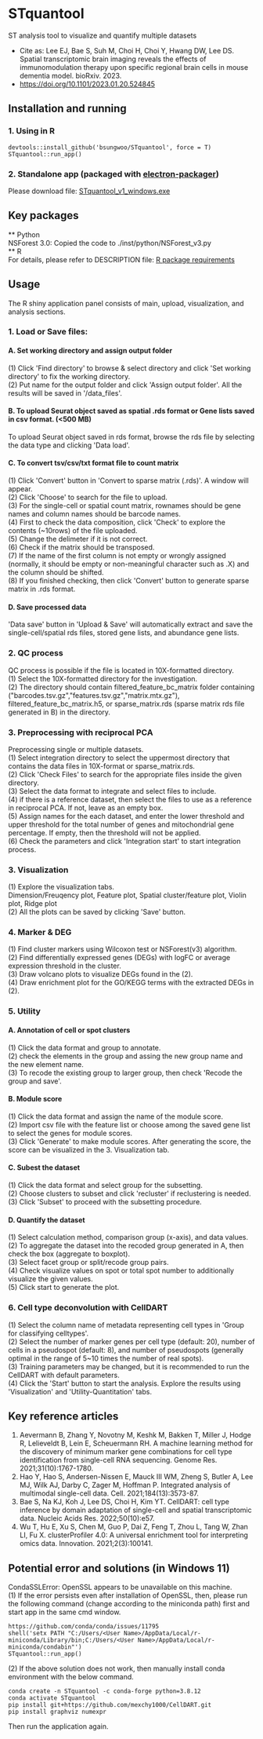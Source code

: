 # STquantool
ST analysis tool to visualize and quantify multiple datasets  
* Cite as: Lee EJ, Bae S, Suh M, Choi H, Choi Y, Hwang DW, Lee DS. Spatial transcriptomic brain imaging reveals the effects of immunomodulation therapy upon specific regional brain cells in mouse dementia model. bioRxiv. 2023.  
* https://doi.org/10.1101/2023.01.20.524845  

## Installation and running
### 1. Using in R
```Plain Text
devtools::install_github('bsungwoo/STquantool', force = T)
STquantool::run_app()
```
### 2. Standalone app (packaged with [electron-packager](https://github.com/electron/electron-packager))
Please download file: [STquantool_v1_windows.exe](https://github.com/bsungwoo/STquantool/releases/download/v1.0.1/STquantool_v1_windows.7z)  

## Key packages
** Python  
NSForest 3.0: Copied the code to ./inst/python/NSForest_v3.py  
** R  
For details, please refer to DESCRIPTION file: [R package requirements](https://github.com/bsungwoo/STquantool/blob/main/DESCRIPTION)  

## Usage
The R shiny application panel consists of main, upload, visualization, and analysis sections.  

### 1. Load or Save files:  
#### A. Set working directory and assign output folder  
(1) Click 'Find directory' to browse & select directory and click 'Set working directory' to fix the working directory.  
(2) Put name for the output folder and click 'Assign output folder'. All the results will be saved in '<name of output folder>/data_files'.  

#### B. To upload Seurat object saved as spatial .rds format or Gene lists saved in csv format. (<500 MB)  
To upload Seurat object saved in rds format, browse the rds file by selecting the data type and clicking 'Data load'.  

#### C. To convert tsv/csv/txt format file to count matrix  
(1) Click 'Convert' button in 'Convert to sparse matrix (.rds)'. A window will appear.  
(2) Click 'Choose' to search for the file to upload.  
(3) For the single-cell or spatial count matrix, rownames should be gene names and column names should be barcode names.  
(4) First to check the data composition, click 'Check' to explore the contents (~10rows) of the file uploaded.  
(5) Change the delimeter if it is not correct.  
(6) Check if the matrix should be transposed.  
(7) If the name of the first column is not empty or wrongly assigned (normally, it should be empty or non-meaningful character such as .X) and the column should be shifted.  
(8) If you finished checking, then click 'Convert' button to generate sparse matrix in .rds format.  

#### D. Save processed data  
'Data save' button in 'Upload & Save' will automatically extract and save the single-cell/spatial rds files, stored gene lists, and abundance gene lists.  

### 2. QC process  
QC process is possible if the file is located in 10X-formatted directory.  
(1) Select the 10X-formatted directory for the investigation.  
(2) The directory should contain filtered_feature_bc_matrix folder containing ("barcodes.tsv.gz","features.tsv.gz","matrix.mtx.gz"), filtered_feature_bc_matrix.h5, or sparse_matrix.rds (sparse matrix rds file generated in B) in the directory.  

### 3. Preprocessing with reciprocal PCA  
Preprocessing single or multiple datasets.  
(1) Select integration directory to select the uppermost directory that contains the data files in 10X-format or sparse_matrix.rds.  
(2) Click 'Check Files' to search for the appropriate files inside the given directory.  
(3) Select the data format to integrate and select files to include.  
(4) if there is a reference dataset, then select the files to use as a reference in reciprocal PCA. If not, leave as an empty box.   
(5) Assign names for the each dataset, and enter the lower threshold and upper threshold for the total number of genes and mitochondrial gene percentage. If empty, then the threshold will not be applied.  
(6) Check the parameters and click 'Integration start' to start integration process.  

### 3. Visualization  
(1) Explore the visualization tabs.  
  Dimension/Freuqency plot, Feature plot, Spatial cluster/feature plot, Violin plot, Ridge plot  
(2) All the plots can be saved by clicking 'Save' button.  

### 4. Marker & DEG  
(1) Find cluster markers using Wilcoxon test or NSForest(v3) algorithm.  
(2) Find differentially expressed genes (DEGs) with logFC or average expression threshold in the cluster.  
(3) Draw volcano plots to visualize DEGs found in the (2).  
(4) Draw enrichment plot for the GO/KEGG terms with the extracted DEGs in (2).  

### 5. Utility  
#### A. Annotation of cell or spot clusters  
(1) Click the data format and group to annotate.  
(2) check the elements in the group and assing the new group name and the new element name.  
(3) To recode the existing group to larger group, then check 'Recode the group and save'.  

#### B. Module score  
(1) Click the data format and assign the name of the module score.  
(2) Import csv file with the feature list or choose among the saved gene list to select the genes for module scores.  
(3) Click 'Generate' to make module scores. After generating the score, the score can be visualized in the 3. Visualization tab.  

#### C. Subest the dataset  
(1) Click the data format and select group for the subsetting.  
(2) Choose clusters to subset and click 'recluster' if reclustering is needed.  
(3) Click 'Subset' to proceed with the subsetting procedure.  

#### D. Quantify the dataset  
(1) Select calculation method, comparison group (x-axis), and data values.  
(2) To aggregate the dataset into the recoded group generated in A, then check the box (aggregate to boxplot).  
(3) Select facet group or split/recode group pairs.  
(4) Check visualize values on spot or total spot number to additionally visualize the given values.  
(5) Click start to generate the plot.  

### 6. Cell type deconvolution with CellDART  
(1) Select the column name of metadata representing cell types in 'Group for classifying celltypes'.    
(2) Select the number of marker genes per cell type (default: 20), number of cells in a pseudospot (default: 8), and number of pseudospots (generally optimal in the range of 5~10 times the number of real spots).  
(3) Training parameters may be changed, but it is recommended to run the CellDART with default parameters.  
(4) Click the 'Start' button to start the analysis. Explore the results using 'Visualization' and 'Utility-Quantitation' tabs.  

## Key reference articles  
1. Aevermann B, Zhang Y, Novotny M, Keshk M, Bakken T, Miller J, Hodge R, Lelieveldt B, Lein E, Scheuermann RH. A machine learning method for the discovery of minimum marker gene combinations for cell type identification from single-cell RNA sequencing. Genome Res. 2021;31(10):1767-1780.    
2. Hao Y, Hao S, Andersen-Nissen E, Mauck III WM, Zheng S, Butler A, Lee MJ, Wilk AJ, Darby C, Zager M, Hoffman P. Integrated analysis of multimodal single-cell data. Cell. 2021;184(13):3573-87.
3. Bae S, Na KJ, Koh J, Lee DS, Choi H, Kim YT. CellDART: cell type inference by domain adaptation of single-cell and spatial transcriptomic data. Nucleic Acids Res. 2022;50(10):e57.
4. Wu T, Hu E, Xu S, Chen M, Guo P, Dai Z, Feng T, Zhou L, Tang W, Zhan LI, Fu X. clusterProfiler 4.0: A universal enrichment tool for interpreting omics data. Innovation. 2021;2(3):100141.

## Potential error and solutions (in Windows 11)  
CondaSSLError: OpenSSL appears to be unavailable on this machine.  
(1) If the error persists even after installation of OpenSSL, then, please run the following command (change according to the miniconda path) first and start app in the same cmd window.  
```Plain Text
https://github.com/conda/conda/issues/11795
shell('setx PATH "C:/Users/<User Name>/AppData/Local/r-miniconda/Library/bin;C:/Users/<User Name>/AppData/Local/r-miniconda/condabin"')
STquantool::run_app()
```
(2) If the above solution does not work, then manually install conda environment with the below command.  
```Plain Text
conda create -n STquantool -c conda-forge python=3.8.12
conda activate STquantool
pip install git+https://github.com/mexchy1000/CellDART.git
pip install graphviz numexpr
```
Then run the application again.  
